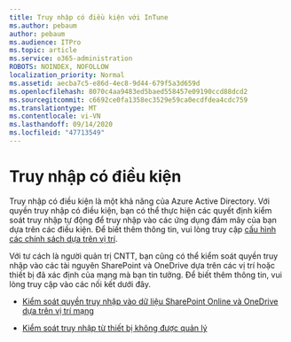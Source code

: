 ```yaml
---
title: Truy nhập có điều kiện với InTune
ms.author: pebaum
author: pebaum
ms.audience: ITPro
ms.topic: article
ms.service: o365-administration
ROBOTS: NOINDEX, NOFOLLOW
localization_priority: Normal
ms.assetid: aecba7c5-e86d-4ec8-9d44-679f5a3d659d
ms.openlocfilehash: 8070c4aa9483ed5baed558457e09190ccd88dcd2
ms.sourcegitcommit: c6692ce0fa1358ec3529e59ca0ecdfdea4cdc759
ms.translationtype: MT
ms.contentlocale: vi-VN
ms.lasthandoff: 09/14/2020
ms.locfileid: "47713549"
---
```

# <a name="conditional-access"></a>Truy nhập có điều kiện

Truy nhập có điều kiện là một khả năng của Azure Active Directory. Với quyền truy nhập có điều kiện, bạn có thể thực hiện các quyết định kiểm soát truy nhập tự động để truy nhập vào các ứng dụng đám mây của bạn dựa trên các điều kiện. Để biết thêm thông tin, vui lòng truy cập [cấu hình các chính sách dựa trên vị trí](https://docs.microsoft.com/azure/active-directory/conditional-access/overview).

Với tư cách là người quản trị CNTT, bạn cũng có thể kiểm soát quyền truy nhập vào các tài nguyên SharePoint và OneDrive dựa trên các vị trí hoặc thiết bị đã xác định của mạng mà bạn tin tưởng. Để biết thêm thông tin, vui lòng truy cập vào các nối kết dưới đây.

- [Kiểm soát quyền truy nhập vào dữ liệu SharePoint Online và OneDrive dựa trên vị trí mạng](https://docs.microsoft.com/sharepoint/control-access-based-on-network-location)

- [Kiểm soát truy nhập từ thiết bị không được quản lý](https://docs.microsoft.com/sharepoint/control-access-from-unmanaged-devices)


